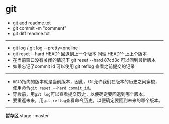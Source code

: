 # git

* git add readme.txt
* git commit -m "comment"
* git diff readme.txt

---

* git log  /  git log --pretty=oneline 
* git reset --hard HEAD^ 回退到上一个版本  同理 HEAD^^ 上上个版本
* 在当前窗口没有关闭的情况下  git reset --hard 87cd3c 可以回到最新版本
* 如果忘记了commit id 可以使用 git reflog 查看之前提交的记录

---

* `HEAD`指向的版本就是当前版本，因此，Git允许我们在版本的历史之间穿梭，使用命令`git reset --hard commit_id`。
* 穿梭前，用`git log`可以查看提交历史，以便确定要回退到哪个版本。
* 要重返未来，用`git reflog`查看命令历史，以便确定要回到未来的哪个版本。 

---

**暂存区**   stage -master

